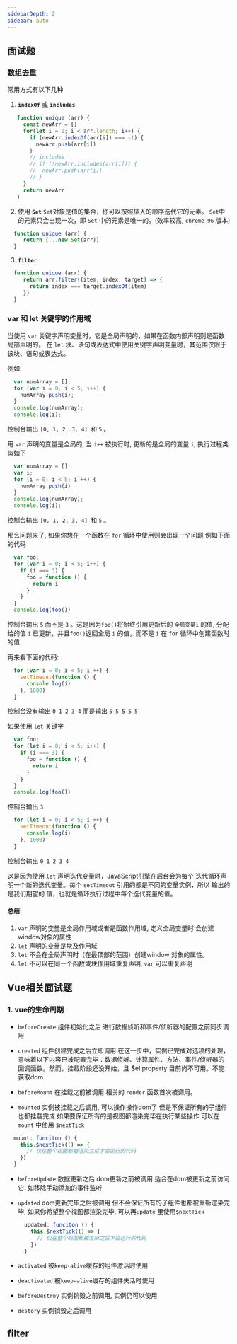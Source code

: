 ```yaml
---
sidebarDepth: 2
sidebar: auto
---
```

## 面试题
  ### 数组去重
  常用方式有以下几种
  1. **`indexOf`** 或 **`includes`**

  ```JavaScript 
     function unique (arr) {
       const newArr = []
       for(let i = 0; i < arr.length; i++) {
         if (newArr.indexOf(arr[i]) === -1) {
           newArr.push(arr[i])
         } 
         // includes
         // if (!newArr.includes(arr[i])) {
         //  newArr.push(arr[i])
         // } 
       }
       return newArr
     } 
  ```

  2. 使用 **`Set`**  `Set`对象是值的集合，你可以按照插入的顺序迭代它的元素。  `Set`中的元素只会出现一次，即 `Set` 中的元素是唯一的。(效率较高, `chrome 96` 版本)

  ```JavaScript
    function unique (arr) {
       return [...new Set(arr)]
    } 
  ```
  3. **`filter`**
  ```JavaScript
    function unique (arr) {
       return arr.filter((item, index, target) => {
         return index === target.indexOf(item)
       })
    } 
  ```


### var 和 let 关键字的作用域
  当使用 `var` 关键字声明变量时，它是全局声明的，如果在函数内部声明则是函数局部声明的。
  在 `let` 块、语句或表达式中使用关键字声明变量时，其范围仅限于该块、语句或表达式。  

  例如:  

  ```JavaScript
    var numArray = [];
    for (var i = 0; i < 5; i++) {
      numArray.push(i);
    }
    console.log(numArray);
    console.log(i);
  ```
  控制台输出 `[0, 1, 2, 3, 4] `和 `5` 。

  用 `var` 声明的变量是全局的, 当 `i++` 被执行时, 更新的是全局的变量 `i`, 执行过程类似如下
  ```JavaScript
    var numArray = [];
    var i;
    for (i = 0; i < 5; i ++) {
      numArray.push(i)
    }
    console.log(numArray);
    console.log(i);
  ```
  控制台输出 `[0, 1, 2, 3, 4] `和 `5` 。

  那么问题来了, 如果你想在一个函数在 `for` 循环中使用则会出现一个问题 例如下面的代码

  ```JavaScript
    var foo;
    for (var i = 0; i < 5; i++) {
      if (i === 3) {
        foo = function () {
          return i
        }
      }
    }
    console.log(foo())
  ```
  控制台输出 `5` 而不是 `3` 。这是因为`foo()`将始终引用更新后的 `全局变量i` 的值, 分配给的值 `i` 已更新，并且`foo()`返回全局 `i` 的值，而不是 `i` 在 `for` 循环中创建函数时的值

  再来看下面的代码: 
  ```JavaScript
    for (var i = 0; i < 5; i ++) {
      setTimeout(function () {
        console.log(i)
      }, 1000)
    }
  ```
  控制台没有输出 `0 1 2 3 4` 而是输出 `5 5 5 5 5`

  如果使用 `let` 关键字

  ```JavaScript
    var foo;
    for (let i = 0; i < 5; i++) {
      if (i === 3) {
        foo = function () {
          return i
        }
      }
    }
    console.log(foo())
  ```
  控制台输出 `3`

  ```JavaScript
    for (let i = 0; i < 5; i ++) {
      setTimeout(function () {
        console.log(i)
      }, 1000)
    }
  ```
  控制台输出 `0 1 2 3 4`

  这是因为使用 `let` 声明迭代变量时，JavaScript引擎在后台会为每个 迭代循环声明一个新的迭代变量。每个 `setTimeout` 引用的都是不同的变量实例，所以 输出的是我们期望的 值，也就是循环执行过程中每个迭代变量的值。

#### 总结:   
  1. `var` 声明的变量是全局作用域或者是函数作用域, 定义全局变量时 会创建window对象的属性
  2. `let` 声明的变量是块及作用域
  3. `let` 不会在全局声明时（在最顶部的范围）创建window 对象的属性。
  4. `let` 不可以在同一个函数或块作用域重复声明, `var` 可以重复声明



## Vue相关面试题
  ### 1. vue的生命周期
  * `beforeCreate` 组件初始化之后 进行数据侦听和事件/侦听器的配置之前同步调用

  * `created` 组件创建完成之后立即调用 在这一步中，实例已完成对选项的处理，意味着以下内容已被配置完毕：数据侦听、计算属性、方法、事件/侦听器的回调函数。然而，挂载阶段还没开始，且 $el property 目前尚不可用。不能获取dom
  * `beforeMount`  在挂载之前被调用 相关的 `render` 函数首次被调用。
  * `mounted` 实例被挂载之后调用, 可以操作操作dom了 但是不保证所有的子组件也都挂载完成 如果要保证所有的是视图都渲染完毕在执行某些操作 可以在 `mount` 中使用 `$nextTick`
  ```javascript
    mount: funciton () {
      this.$nextTick(() => {
        // 仅在整个视图都被渲染之后才会运行的代码
      })
    }
  ```

  * `beforeUpdate`
    数据更新之后 dom更新之前被调用 适合在dom被更新之前访问它. 如移除手动添加的事件监听 

  * `updated`
    dom更新完毕之后被调用 但不会保证所有的子组件也都被重新渲染完毕, 如果你希望整个视图都渲染完毕, 可以再`update` 里使用`$nextTick`
    ```javascript
      updated: funciton () {
        this.$nextTick(() => {
          // 仅在整个视图都被渲染之后才会运行的代码
        })
      }
    ```

  * `activated`
    被`keep-alive`缓存的组件激活时使用
  * `deactivated`
    被`keep-alive`缓存的组件失活时使用
  * `beforeDestroy`
    实例销毁之前调用, 实例仍可以使用
  * `destory`
    实例销毁之后调用

## filter

